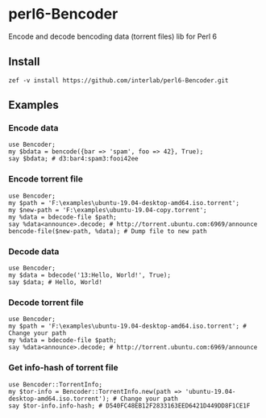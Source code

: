 # perl6-Bencoder
Encode and decode bencoding data (torrent files) lib for Perl 6

## Install
`zef -v install https://github.com/interlab/perl6-Bencoder.git`

## Examples
### Encode data
```perl6
use Bencoder;
my $bdata = bencode({bar => 'spam', foo => 42}, True);
say $bdata; # d3:bar4:spam3:fooi42ee
```

### Encode torrent file
```perl6
use Bencoder;
my $path = 'F:\examples\ubuntu-19.04-desktop-amd64.iso.torrent';
my $new-path = 'F:\examples\ubuntu-19.04-copy.torrent';
my %data = bdecode-file $path;
say %data<announce>.decode; # http://torrent.ubuntu.com:6969/announce
bencode-file($new-path, %data); # Dump file to new path
```

### Decode data
```perl6
use Bencoder;
my $data = bdecode('13:Hello, World!', True);
say $data; # Hello, World!
```

### Decode torrent file
```perl6
use Bencoder;
my $path = 'F:\examples\ubuntu-19.04-desktop-amd64.iso.torrent'; # Change your path
my %data = bdecode-file $path;
say %data<announce>.decode; # http://torrent.ubuntu.com:6969/announce
```

### Get info-hash of torrent file
```perl6
use Bencoder::TorrentInfo;
my $tor-info = Bencoder::TorrentInfo.new(path => 'ubuntu-19.04-desktop-amd64.iso.torrent'); # Change your path
say $tor-info.info-hash; # D540FC48EB12F2833163EED6421D449DD8F1CE1F
```